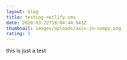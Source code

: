 ```yaml
---
layout: blog
title: testing netlify cms
date: 2020-03-22T18:04:44.941Z
thumbnail: images/uploads/axis-in-numpy.png
rating: 5
---
```


this is just a test
